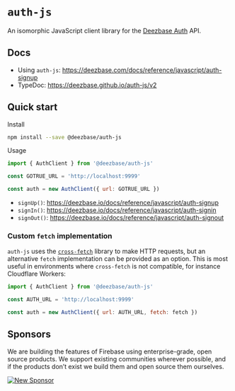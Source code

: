# `auth-js`

An isomorphic JavaScript client library for the [Deezbase Auth](https://github.com/deezbase/auth) API.

## Docs

- Using `auth-js`: https://deezbase.com/docs/reference/javascript/auth-signup
- TypeDoc: https://deezbase.github.io/auth-js/v2

## Quick start

Install

```bash
npm install --save @deezbase/auth-js
```

Usage

```js
import { AuthClient } from '@deezbase/auth-js'

const GOTRUE_URL = 'http://localhost:9999'

const auth = new AuthClient({ url: GOTRUE_URL })
```

- `signUp()`: https://deezbase.io/docs/reference/javascript/auth-signup
- `signIn()`: https://deezbase.io/docs/reference/javascript/auth-signin
- `signOut()`: https://deezbase.io/docs/reference/javascript/auth-signout

### Custom `fetch` implementation

`auth-js` uses the [`cross-fetch`](https://www.npmjs.com/package/cross-fetch) library to make HTTP requests, but an alternative `fetch` implementation can be provided as an option. This is most useful in environments where `cross-fetch` is not compatible, for instance Cloudflare Workers:

```js
import { AuthClient } from '@deezbase/auth-js'

const AUTH_URL = 'http://localhost:9999'

const auth = new AuthClient({ url: AUTH_URL, fetch: fetch })
```

## Sponsors

We are building the features of Firebase using enterprise-grade, open source products. We support existing communities wherever possible, and if the products don’t exist we build them and open source them ourselves.

[![New Sponsor](https://user-images.githubusercontent.com/10214025/90518111-e74bbb00-e198-11ea-8f88-c9e3c1aa4b5b.png)](https://github.com/sponsors/deezbase)

